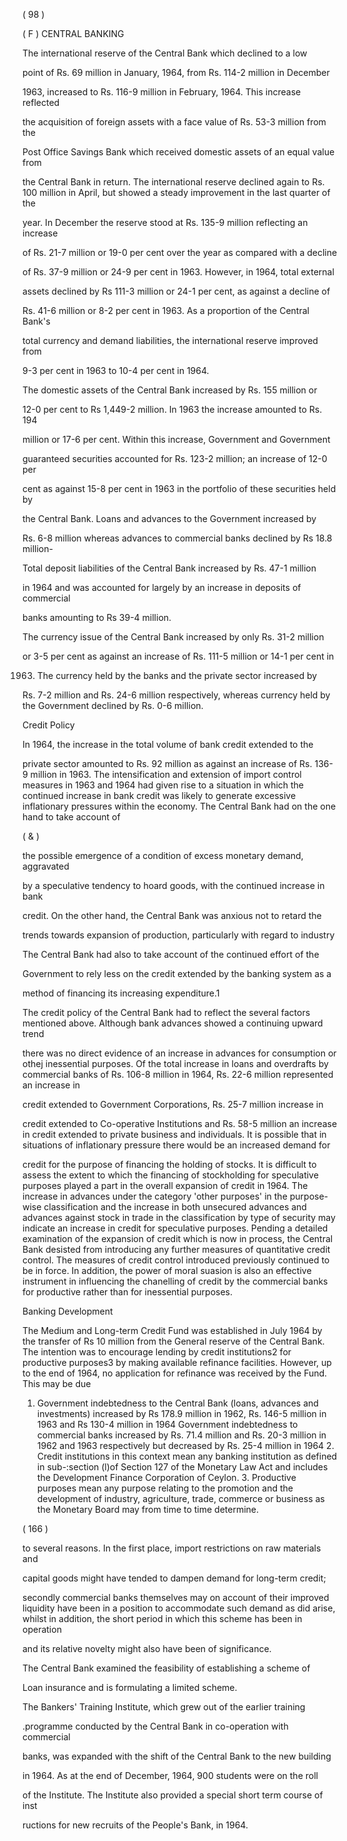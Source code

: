 ( 98 )

( F ) CENTRAL BANKING

The international reserve of the Central Bank which declined to a low

point of Rs. 69 million in January, 1964, from Rs. 114-2 million in December

1963, increased to Rs. 116-9 million in February, 1964. This increase reflected

the acquisition of foreign assets with a face value of Rs. 53-3 million from the

Post Office Savings Bank which received domestic assets of an equal value from

the Central Bank in return. The international reserve declined again to Rs. 100 million in April, but showed a steady improvement in the last quarter of the

year. In December the reserve stood at Rs. 135-9 million reflecting an increase

of Rs. 21-7 million or 19-0 per cent over the year as compared with a decline

of Rs. 37-9 million or 24-9 per cent in 1963. However, in 1964, total external

assets declined by Rs 111-3 million or 24-1 per cent, as against a decline of

Rs. 41-6 million or 8-2 per cent in 1963. As a proportion of the Central Bank's

total currency and demand liabilities, the international reserve improved from

9-3 per cent in 1963 to 10-4 per cent in 1964.

The domestic assets of the Central Bank increased by Rs. 155 million or

12-0 per cent to Rs 1,449-2 million. In 1963 the increase amounted to Rs. 194

million or 17-6 per cent. Within this increase, Government and Government

guaranteed securities accounted for Rs. 123-2 million; an increase of 12-0 per

cent as against 15-8 per cent in 1963 in the portfolio of these securities held by

the Central Bank. Loans and advances to the Government increased by

Rs. 6-8 million whereas advances to commercial banks declined by Rs 18.8 million-

Total deposit liabilities of the Central Bank increased by Rs. 47-1 million

in 1964 and was accounted for largely by an increase in deposits of commercial

banks amounting to Rs 39-4 million.

The currency issue of the Central Bank increased by only Rs. 31-2 million

or 3-5 per cent as against an increase of Rs. 111-5 million or 14-1 per cent in

1963. The currency held by the banks and the private sector increased by

Rs. 7-2 million and Rs. 24-6 million respectively, whereas currency held by the Government declined by Rs. 0-6 million.

Credit Policy

In 1964, the increase in the total volume of bank credit extended to the

private sector amounted to Rs. 92 million as against an increase of Rs. 136-9 million in 1963. The intensification and extension of import control measures in 1963 and 1964 had given rise to a situation in which the continued increase in bank credit was likely to generate excessive inflationary pressures within the economy. The Central Bank had on the one hand to take account of

( & )

the possible emergence of a condition of excess monetary demand, aggravated

by a speculative tendency to hoard goods, with the continued increase in bank

credit. On the other hand, the Central Bank was anxious not to retard the

trends towards expansion of production, particularly with regard to industry

The Central Bank had also to take account of the continued effort of the

Government to rely less on the credit extended by the banking system as a

method of financing its increasing expenditure.1

The credit policy of the Central Bank had to reflect the several factors mentioned above. Although bank advances showed a continuing upward trend

there was no direct evidence of an increase in advances for consumption or othej inessential purposes. Of the total increase in loans and overdrafts by commercial banks of Rs. 106-8 million in 1964, Rs. 22-6 million represented an increase in

credit extended to Government Corporations, Rs. 25-7 million increase in

credit extended to Co-operative Institutions and Rs. 58-5 million an increase in credit extended to private business and individuals. It is possible that in situations of inflationary pressure there would be an increased demand for

credit for the purpose of financing the holding of stocks. It is difficult to assess the extent to which the financing of stockholding for speculative purposes played a part in the overall expansion of credit in 1964. The increase in advances under the category 'other purposes' in the purpose-wise classification and the increase in both unsecured advances and advances against stock in trade in the classification by type of security may indicate an increase in credit for specula­tive purposes. Pending a detailed examination of the expansion of credit which is now in process, the Central Bank desisted from introducing any further measures of quantitative credit control. The measures of credit control intro­duced previously continued to be in force. In addition, the power of moral suasion is also an effective instrument in influencing the chanelling of credit by the commercial banks for productive rather than for inessential purposes.

Banking Development

The Medium and Long-term Credit Fund was established in July 1964 by the transfer of Rs 10 million from the General reserve of the Central Bank. The intention was to encourage lending by credit institutions2 for productive purposes3 by making available refinance facilities. However, up to the end of 1964, no application for refinance was received by the Fund. This may be due

1. Government indebtedness to the Central Bank (loans, advances and investments) increased by Rs 178.9 million in 1962, Rs. 146-5 million in 1963 and Rs 130-4 million in 1964 Govern­ment indebtedness to commercial banks increased by Rs. 71.4 million and Rs. 20-3 million in 1962 and 1963 respectively but decreased by Rs. 25-4 million in 1964 2. Credit institutions in this context mean any banking institution as defined in sub-:section (l)of Section 127 of the Monetary Law Act and includes the Development Finance Corpora­tion of Ceylon. 3. Productive purposes mean any purpose relating to the promotion and the development of industry, agriculture, trade, commerce or business as the Monetary Board may from time to time determine.

( 166 )

to several reasons. In the first place, import restrictions on raw materials and

capital goods might have tended to dampen demand for long-term credit;

secondly commercial banks themselves may on account of their improved liquidity have been in a position to accommodate such demand as did arise, whilst in addition, the short period in which this scheme has been in operation

and its relative novelty might also have been of significance.

The Central Bank examined the feasibility of establishing a scheme of

Loan insurance and is formulating a limited scheme.

The Bankers' Training Institute, which grew out of the earlier training

.programme conducted by the Central Bank in co-operation with commercial

banks, was expanded with the shift of the Central Bank to the new building

in 1964. As at the end of December, 1964, 900 students were on the roll

of the Institute. The Institute also provided a special short term course of inst­

ructions for new recruits of the People's Bank, in 1964.